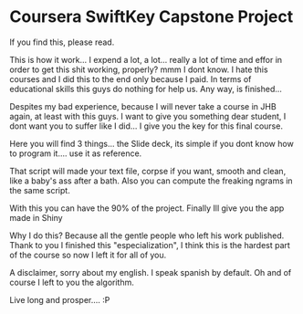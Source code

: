 # Coursera SwiftKey Capstone Project
If you find this, please read.

This is how it work... I expend a lot, a lot... really a lot of time and effor in order to get this shit working, properly? mmm I dont know. I hate this courses and I did this to the end only because I paid. In terms of educational skills this guys do nothing for help us. Any way, is finished...

Despites my bad experience, because I will never take a course in JHB again, at least with this guys. I want to give you something dear student, I dont want you to suffer like I did... I give you the key for this final course.

Here you will find 3 things... the Slide deck, its simple if you dont know how to program it.... use it as reference.


That script will made your text file, corpse if you want, smooth and clean, like a baby's ass after a bath. Also you can compute the freaking ngrams in the same script.

With this you can have the 90% of the project.
Finally Ill give you the app made in Shiny

Why I do this? Because all the gentle people who left his work published. Thank to you I finished this "especialization", I think this is the hardest part of the course so now I left it for all of you.

A disclaimer, sorry about my english. I speak spanish by default.
Oh and of course I left to you the algorithm.

Live long and prosper.... :P
